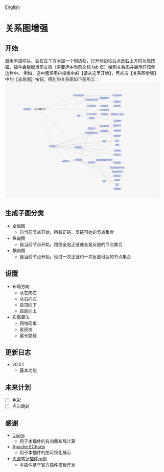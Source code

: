 [English](https://github.com/shenjinglei/siyuan-plugin-graph-enhance/blob/main/README.md)

# 关系图增强

## 开始

启用本插件后，会在左下方添加一个侧边栏，打开侧边栏后点击右上方的功能按钮，插件会根据当前文档（需要选中当前文档 tab 页）绘制关系图并展示在该侧边栏中。
例如，选中思源用户指南中的【请从这里开始】，再点击【关系图增强】中的【全局图】按钮。得到的关系图如下图所示：
![预览图](https://github.com/shenjinglei/siyuan-plugin-graph-enhance/raw/main/preview.png)

## 生成子图分类

- 全局图
  - 自当前节点开始，所有正链、反链可达的节点集合
- 纵向图
  - 自当前节点开始，路径全是正链或全是反链的节点集合
- 横向图
  - 自当前节点开始，经过一次正链和一次反链可达的节点集合

## 设置

- 布局方向
  - 从左向右
  - 从右向左
  - 自顶向下
  - 自底向上
- 布局算法
  - 网络简单
  - 紧密树
  - 最长路径

## 更新日志

- v0.0.1
  - 基本功能

## 未来计划

- [ ] 色彩
- [ ] 点击跳转

## 感谢

- [Dagre](https://github.com/dagrejs/dagre)
  - 用于本插件的有向图布局计算
- [Apache ECharts](https://echarts.apache.org/en/index.html)
  - 用于本插件的图可视化展示
- [思源笔记插件示例](https://github.com/siyuan-note/plugin-sample)
  - 本插件基于官方插件模板开发
